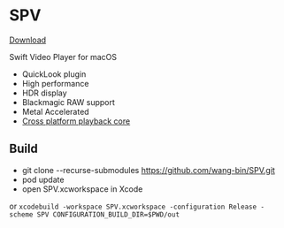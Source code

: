 # SPV

[Download](https://sourceforge.net/projects/mdk-sdk/files/app/SPV.app.tar.xz/download)

Swift Video Player for macOS

- QuickLook plugin
- High performance
- HDR display
- Blackmagic RAW support
- Metal Accelerated
- [Cross platform playback core](https://github.com/wang-bin/mdk-sdk)

## Build

- git clone --recurse-submodules https://github.com/wang-bin/SPV.git
- pod update
- open SPV.xcworkspace in Xcode

or `xcodebuild -workspace SPV.xcworkspace -configuration Release -scheme SPV CONFIGURATION_BUILD_DIR=$PWD/out`